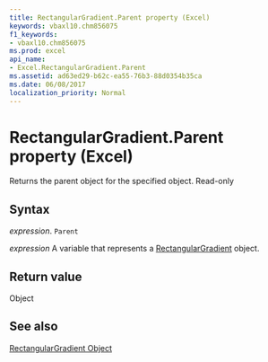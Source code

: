 ```yaml
---
title: RectangularGradient.Parent property (Excel)
keywords: vbaxl10.chm856075
f1_keywords:
- vbaxl10.chm856075
ms.prod: excel
api_name:
- Excel.RectangularGradient.Parent
ms.assetid: ad63ed29-b62c-ea55-76b3-88d0354b35ca
ms.date: 06/08/2017
localization_priority: Normal
---
```



# RectangularGradient.Parent property (Excel)

Returns the parent object for the specified object. Read-only


## Syntax

_expression_. `Parent`

_expression_ A variable that represents a [RectangularGradient](Excel.RectangularGradient.md) object.


## Return value

Object


## See also


[RectangularGradient Object](Excel.RectangularGradient.md)

